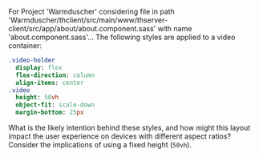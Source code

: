 For Project 'Warmduscher' considering file in path 'Warmduscher/thclient/src/main/www/thserver-client/src/app/about/about.component.sass' with name 'about.component.sass'... 
The following styles are applied to a video container:
```sass
.video-holder
  display: flex
  flex-direction: column
  align-items: center
.video
  height: 50vh
  object-fit: scale-down
  margin-bottom: 25px
```
What is the likely intention behind these styles, and how might this layout impact the user experience on devices with different aspect ratios? Consider the implications of using a fixed height (`50vh`).